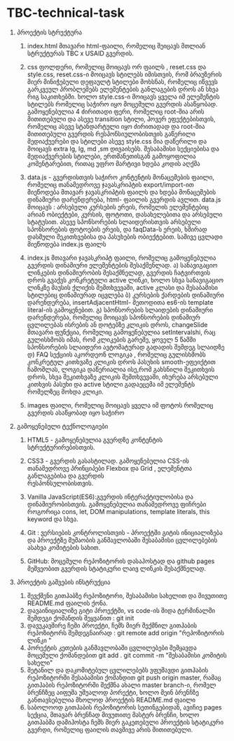 # TBC-technical-task
 1. პროექტის სტრუქტურა

    1. index.html მთავარი html-ფაილი, რომელიც შეიცავს მთლიან სტრუქტურას TBC x USAID გვერდის.
    
    2. css ფოლდერი, რომელიც მოიცავს ორ ფაილს , reset.css და style.css, reset.css-ი მოიცავს სტილებს იმისთვის, რომ ბრაუზერის მიერ მინიჭებული დეფაულტ სტილები მოხსნას, რომელიც  იწვევს გარკვეულ პრობლემებს ელემენტების განლაგების დროს ან სხვა რიგ საკითხებში.
     ხოლო style.css-ი მოიცავს ყველა იმ ელემენტის სტილებს რომელიც საჭირო იყო მოცემული გვერდის ასაწყობად. გამოყენებულია 4 ძირითადი ფერი, რომელიც root-შია არის მითითებული და ასევე transition სტილი, ჰოვერ ეფექტებისთვის, რომელიც ასევე სტანდარტული იყო ძირითადად და root-შია მითითებული
      გვერდის რესპონსიულობისთვის გაწერილი მედიაქუერები და  სტილები ასევე style.css შია დაწერილი და მოიცავს extra lg, lg, md ,sm დივაისებს.
      შესაბამისი სექციებისა და მედიაქვერების სტილები, ერთმანეთისგან გამოყოფილია კომენტარებით, რითაც უფრო მარტივი ხდება კოდის აღქმა

    3. data.js - გვერდისთვის საჭირო კონტენტის მონაცემების ფაილი, რომელიც თანამედროვე ჯავასკრიპტის export/import-ით მიეწოდება მთავარ               ჯავასკრიპტის ფაილს და ხდება მონაცემების დინამიური დარენდერება, html- ფაილის გვერდის ავლით. data.js მოიცავს : არსებული კურსების ერეის,         რომელის ელემენტებიც არიან ობიექტები, კურსის, ფოტოთი, დასახელებითა და არსებული სტატუსით. ასევე სპონსორების სლაიდერისთვის არსებული           სპონსორების ფოტოების ერეის, და faqData-ს ერეის, ხშირად დასმული შეკითხვებისა და პასუხების ობიექტებით. სამივე ცვლადი მიეწოდება index.js ფაილს
    4. index.js მთავარი ჯავასკრიპტ ფაილი, რომელიც გამოყენებულია გვერდის დინამიური ელემენტების შესაქმენლად.
        ა) სანავიგაციო ლინკების დინამიურობის შესაქმნელად, გვერდის ჩატვირთვის დროს გვაქვს კონკრეტული active ლინკი, ხოლო სხვა სანავიგაციო   
        ლინკზე მაუსის ქლიქის შემთხვევაში, active კლასი და შესაბამისი სტილებიც დინამიურად იცვლება
        ბ) კურსების ქარდების დინამიური დარენდერება, insertAdjacentHtml- მეთოდითა es6-ის template literal-ის გამოყენებით.
        გ) სპონსორების სლაიდების დინამიური დარენდერება, რომელიც მოიცავს სპონსორების დინამიურ ცვლილებას ისრების ან დოტებზე კლიკის დროს,               changeSlide მთავარი ფუნქცია, რომელიც გამოყენებულია setIntervalshi, რაც გულისხმობს იმას, რომ კლიკების გარეშე, ყოველ 5 წამში      
           სპონსორების სლაიდერი ავტომატურად გადადის შემდეგ სლაიდზე
        დ) FAQ სექციის აკორდეონ ლოგიკა , რომელიც გულისხმობს კონკრეტულ კითხვაზე კლიკის დროს პასუხის smooth-ეფეიქტით ჩამოშლას, ლოგიკა
            დაწერიალია ისე,რომ გახსნილი შეკითხვის დროს, სხვა შეკითხვაზე კლიკის შემთხვევაში, იხურება არსებული კითხვის პასუხი და active 
            სტილი გადაეცემა იმ ელემენტს რომელზეც მოხდა კლიკი.
    5. images ფაილი, რომელიც მოიცავს ყველა იმ ფოტოს რომელიც გვერდის ასაწყობად იყო საჭირო
3. გამოყენებული ტექნოლოგიები
     1. HTML5 - გამოყენებულია გვერდზე კონტენტის სტრუქტურირებისთვის.
   
     2. CSS3 - გვერდის გასასტილად. გამოყენებულია CSS-ის თანამედროვე პრინციპები Flexbox და Grid , ელემენტთა განლაგებისა და გვერდის       
        რესპონსულობისთვის.
        
     3. Vanilla JavaScript(ES6):გვერდის ინტერაქტიულობისა და დინამიურობისთვის. გამოყენებულია თანამედროვე ფიჩრები როგორიცა cons, let, DOM           manipulations, template literals, this keyword და სხვა.
     4. Git : ვერსიების კონტროლისთვის -  პროექტში გიტის ინიციალიზება და პროექტზე მუშაობის განმავლობაში შესაბამისი ცვლილებების ასახვა                  კომიტების სახით.
     5. GitHub: მოცემული რეპოზიტორის დასაჰოსტად და github pages მეშვეობით გვერდის სტატიკური ლაივ ლინკის შესაქმნელად.
       
        

5. პროექტის გაშვების ინსტრუქცია
   1. შევქმენი გითჰაბზე რეპოზიტორი, შესაბამისი სახელით და მივუთითე README.md ფაილის ქონა.
   2. დავაინიციალიზე გიტი პროექტში, vs code-ის შიდა ტერმინალში შემდეგი ქომანდის შეყვანით : git init
   3.  დავუკავშირე ჩემი პროექტი, ჩემს მიერ შექმნილ გითჰაბის რეპოზიტორს შემდეგნაირად : git remote add origin "რეპოზიტორის ლინკი "
   4.  პორექტის კეთების განმავლობაში ცვლილებები შემყავდა მოცემული ქომანდებით git add .   git commit -m "შესაბამისი კომიტის სახელი"
   5.  შეტანილ და დაკომიტებულ ცვლილებებს ვფუშავდი გითჰაბის რეპოზიტორში შესაბამისი ქომანდით git push origin master, რამაც გითჰაბის 
      რეპოზიტორში შექმნა ახალი master branch-ი, რომელ ბრენჩზეც აიფუშა უშუალოდ პორექტი, ხოლო მეინ ბრენჩზე განთავსებულია მხოლოდ პროექტის 
       README.md ფაილი
   6.  საბოლოოდ გითჰაბის რეპოზიტორის სეთინგებიდან, ავიჩიე pages სექცია, მთავარ ბრენჩად მივუთითე მასტერ ბრენჩი, ხოლო გითჰაბმა დამიჰოსტა 
       ჩემს მიერ გაკეთებული პროექტის სტატიკური გვერდი, რომელიც ფაილის თავშივე არის მითითებული.
   
   
